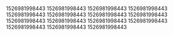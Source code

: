 1526981998443
1526981998443
1526981998443
1526981998443
1526981998443
1526981998443
1526981998443
1526981998443
1526981998443
1526981998443
1526981998443
1526981998443
1526981998443
1526981998443
1526981998443